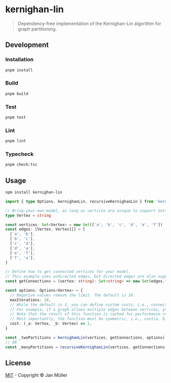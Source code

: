 # kernighan-lin

> Dependency-free implementation of the Kernighan-Lin algorithm for graph partitioning.

## Development

### Installation

```bash
pnpm install
```

### Build

```bash
pnpm build
```

### Test

```bash
pnpm test
```

### Lint

```bash
pnpm lint
```

### Typecheck

```bash
pnpm check:tsc
```

## Usage

```bash
npm install kernighan-lin
```

```ts
import { type Options, kernighanLin, recursiveKernighanLin } from 'kernighan-lin'

// Bring-your-own-model, as long as vertices are unique to support Set<Vertex> and Map<Vertex, ...>.
type Vertex = string

const vertices: Set<Vertex> = new Set(['a', 'b', 'c', 'd', 'e', 'f'])
const edges: [Vertex, Vertex][] = [
  ['a', 'b'],
  ['b', 'c'],
  ['c', 'd'],
  ['d', 'a'],
  ['e', 'f'],
  ['f', 'a'],
]

// Define how to get connected vertices for your model.
// This example uses undirected edges, but directed edges are also supported by including them here.
const getConnections = (vertex: string): Set<string> => new Set(edges.filter(([a, _b]) => a === vertex).map(([_a, b]) => b))

const options: Options<Vertex> = {
  // Negative values remove the limit. The default is 10.
  maxIterations: 10,
  // While the default is 1, you can define custom costs, i.e., connection strengths, here.
  // For example, if a graph allows multiple edges between vertices, you can count them here.
  // Note that the result of this function is cached for performance reasons.
  // Most importantly, the function must be symmetric, i.e., cost(a, b) === cost(b, a).
  cost: (_a: Vertex, _b: Vertex) => 1,
}

const _twoPartitions = kernighanLin(vertices, getConnections, options)
// OR
const _manyPartitions = recursiveKernighanLin(vertices, getConnections, { ...options, maxPartitionSize: 2 })
```

## License

[MIT](https://github.com/borkdominik/CM2ML/blob/main/packages/pattern-mining/kernighan-lin/LICENSE) - Copyright &copy; Jan Müller
